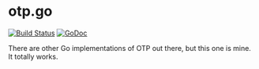 # otp.go

[![Build Status](https://travis-ci.org/tristanwietsma/otp.go.svg)](https://travis-ci.org/tristanwietsma/otp.go) [![GoDoc](https://godoc.org/github.com/tristanwietsma/otp.go?status.svg)](https://godoc.org/github.com/tristanwietsma/otp.go)

There are other Go implementations of OTP out there, but this one is mine. It totally works.
